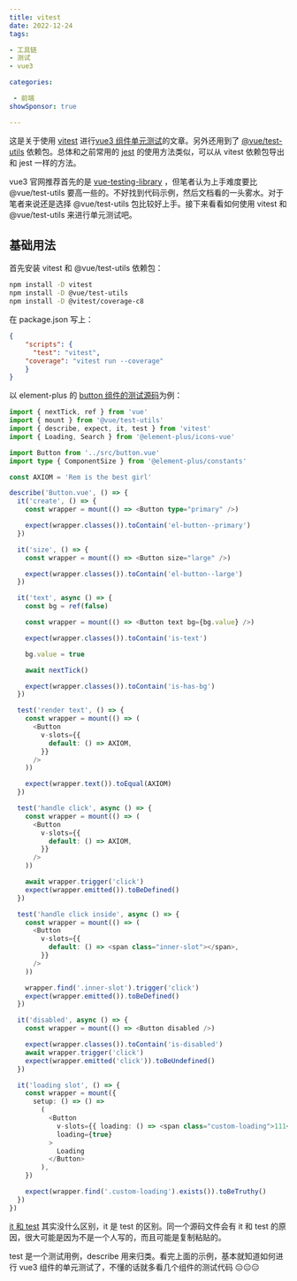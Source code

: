 ```yaml
---
title: vitest
date: 2022-12-24
tags: 

- 工具链
- 测试
- vue3

categories:

 - 前端
showSponsor: true

---
```


这是关于使用 [vitest](https://vitest.dev/) 进行[vue3 组件单元测试](https://cn.vuejs.org/guide/scaling-up/testing.html#recipes)的文章。另外还用到了 [@vue/test-utils](https://www.npmjs.com/package/@vue/test-utils) 依赖包。总体和之前常用的 [jest](https://jestjs.io/) 的使用方法类似，可以从 vitest 依赖包导出和 jest 一样的方法。

vue3 官网推荐首先的是 [vue-testing-library](https://testing-library.com/docs/vue-testing-library/intro/) ，但笔者认为上手难度要比 @vue/test-utils 要高一些的。不好找到代码示例，然后文档看的一头雾水。对于笔者来说还是选择 @vue/test-utils 包比较好上手。接下来看看如何使用 vitest 和 @vue/test-utils 来进行单元测试吧。



## 基础用法

首先安装 vitest 和 @vue/test-utils 依赖包：

```sh
npm install -D vitest
npm install -D @vue/test-utils
npm install -D @vitest/coverage-c8
```

在 package.json 写上：

```json
{
	"scripts": {
	  "test": "vitest",
    "coverage": "vitest run --coverage"
	}
}
```

以 element-plus 的 [button 组件的测试源码](https://github.com/element-plus/element-plus/blob/dev/packages/components/button/__tests__/button.test.tsx)为例：

```ts
import { nextTick, ref } from 'vue'
import { mount } from '@vue/test-utils'
import { describe, expect, it, test } from 'vitest'
import { Loading, Search } from '@element-plus/icons-vue'

import Button from '../src/button.vue'
import type { ComponentSize } from '@element-plus/constants'

const AXIOM = 'Rem is the best girl'

describe('Button.vue', () => {
  it('create', () => {
    const wrapper = mount(() => <Button type="primary" />)

    expect(wrapper.classes()).toContain('el-button--primary')
  })

  it('size', () => {
    const wrapper = mount(() => <Button size="large" />)

    expect(wrapper.classes()).toContain('el-button--large')
  })

  it('text', async () => {
    const bg = ref(false)

    const wrapper = mount(() => <Button text bg={bg.value} />)

    expect(wrapper.classes()).toContain('is-text')

    bg.value = true

    await nextTick()

    expect(wrapper.classes()).toContain('is-has-bg')
  })

  test('render text', () => {
    const wrapper = mount(() => (
      <Button
        v-slots={{
          default: () => AXIOM,
        }}
      />
    ))

    expect(wrapper.text()).toEqual(AXIOM)
  })

  test('handle click', async () => {
    const wrapper = mount(() => (
      <Button
        v-slots={{
          default: () => AXIOM,
        }}
      />
    ))

    await wrapper.trigger('click')
    expect(wrapper.emitted()).toBeDefined()
  })

  test('handle click inside', async () => {
    const wrapper = mount(() => (
      <Button
        v-slots={{
          default: () => <span class="inner-slot"></span>,
        }}
      />
    ))

    wrapper.find('.inner-slot').trigger('click')
    expect(wrapper.emitted()).toBeDefined()
  })

  it('disabled', async () => {
    const wrapper = mount(() => <Button disabled />)

    expect(wrapper.classes()).toContain('is-disabled')
    await wrapper.trigger('click')
    expect(wrapper.emitted('click')).toBeUndefined()
  })

  it('loading slot', () => {
    const wrapper = mount({
      setup: () => () =>
        (
          <Button
            v-slots={{ loading: () => <span class="custom-loading">111</span> }}
            loading={true}
          >
            Loading
          </Button>
        ),
    })

    expect(wrapper.find('.custom-loading').exists()).toBeTruthy()
  })
})
```

[it 和 test](https://stackoverflow.com/questions/45778192/what-is-the-difference-between-it-and-test-in-jest) 其实没什么区别，it 是 test 的区别。同一个源码文件会有 it 和 test 的原因，很大可能是因为不是一个人写的，而且可能是复制粘贴的。 

test 是一个测试用例，describe 用来归类。看完上面的示例，基本就知道如何进行 vue3 组件的单元测试了，不懂的话就多看几个组件的测试代码 :expressionless::expressionless::expressionless:



